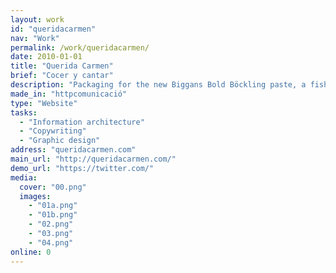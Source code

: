 ```yaml
---
layout: work
id: "queridacarmen"
nav: "Work"
permalink: /work/queridacarmen/
date: 2010-01-01
title: "Querida Carmen"
brief: "Cocer y cantar"
description: "Packaging for the new Biggans Bold Böckling paste, a fish paste made of smoked herring. Biggans is a small family owned company who has been serving their culinary delicacies to the Swedes since 1952."
made_in: "httpcomunicació"
type: "Website"
tasks:
  - "Information architecture"
  - "Copywriting"
  - "Graphic design"
address: "queridacarmen.com"
main_url: "http://queridacarmen.com/"
demo_url: "https://twitter.com/"
media:
  cover: "00.png"
  images:
    - "01a.png"
    - "01b.png"
    - "02.png"
    - "03.png"
    - "04.png"
online: 0
---
```

